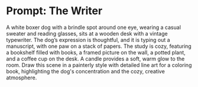 # Prompt: The Writer

A white boxer dog with a brindle spot around one eye, wearing a casual sweater and reading glasses, sits at a wooden desk with a vintage typewriter. The dog’s expression is thoughtful, and it is typing out a manuscript, with one paw on a stack of papers. The study is cozy, featuring a bookshelf filled with books, a framed picture on the wall, a potted plant, and a coffee cup on the desk. A candle provides a soft, warm glow to the room. Draw this scene in a painterly style with detailed line art for a coloring book, highlighting the dog's concentration and the cozy, creative atmosphere.


